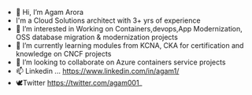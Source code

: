 - 👋 Hi, I’m Agam Arora
-  I'm a Cloud Solutions architect with 3+ yrs of experience
- 💎 I’m interested in Working on Containers,devops,App Modernization, OSS database migration & modernization projects
- 🌱 I’m currently learning modules from KCNA, CKA for certification and knowledge on CNCF projects
- 💞️ I’m looking to collaborate on Azure containers service projects
- 📫 Linkedin ...
https://www.linkedin.com/in/agam1/
- 🕊️Twitter
https://twitter.com/agam001_


<!---
--->
